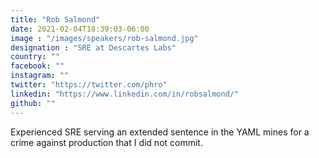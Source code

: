 ```yaml
---
title: "Rob Salmond"
date: 2021-02-04T18:39:03-06:00
image : "/images/speakers/rob-salmond.jpg"
designation : "SRE at Descartes Labs"
country: ""
facebook: ""
instagram: ""
twitter: "https://twitter.com/phro"
linkedin: "https://www.linkedin.com/in/robsalmond/"
github: ""
---
```


Experienced SRE serving an extended sentence in the YAML mines for a crime against production that I did not commit.
